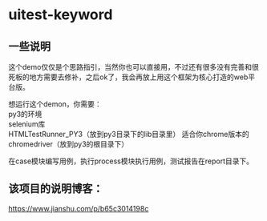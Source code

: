 # uitest-keyword
## 一些说明  
这个demo仅仅是个思路指引，当然你也可以直接用，不过还有很多没有完善和很死板的地方需要去修补，之后ok了，我会再放上用这个框架为核心打造的web平台版。  

想运行这个demon，你需要：  
py3的环境  
selenium库  
HTMLTestRunner_PY3（放到py3目录下的lib目录里）
适合你chrome版本的chromedriver（放到py3的根目录下）

在case模块编写用例，执行process模块执行用例，测试报告在report目录下。

## 该项目的说明博客：    
https://www.jianshu.com/p/b65c3014198c
